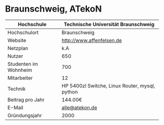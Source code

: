 # Braunschweig, ATekoN

Hochschule             | Technische Universität Braunschweig
-----------------------|------------------------------------------------
Hochschulort           | Braunschweig
Website                | <http://www.affenfelsen.de>
Netzplan               | k.A
Nutzer                 | 650
Studenten im Wohnheim  | 700
Mitarbeiter            | 12
Technik                | HP 5400zl Switche, Linux Router, mysql, python
Beitrag pro Jahr       | 144.00€
E-Mail                 | <alle@atekon.de>
Gründungsjahr          | 2000
